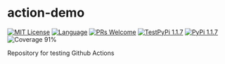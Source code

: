 # action-demo

<!-- [START BADGES] -->
<!-- Please keep comment here to allow auto update -->
[![MIT License](https://img.shields.io/badge/License-MIT-yellow.svg?style=for-the-badge)](https://github.com/dl1998/action-demo/blob/main/LICENSE)
[![Language](https://img.shields.io/badge/Language-Python-blue?style=for-the-badge&logo=python)](https://www.python.org/)
[![PRs Welcome](https://img.shields.io/badge/PRs-Welcome-brightgreen.svg?style=for-the-badge)](https://github.com/dl1998/action-demo/pulls)
[![TestPyPi 1.1.7](https://img.shields.io/badge/TestPyPi-1.1.7-brightgreen.svg?style=for-the-badge)](https://test.pypi.org/project/action-demo/)
[![PyPi 1.1.7](https://img.shields.io/badge/PyPi-1.1.7-brightgreen.svg?style=for-the-badge)](https://pypi.org/project/action-demo/)
![Coverage 91%](https://img.shields.io/badge/Coverage-91%25-green.svg?style=for-the-badge)
<!-- [END BADGES] -->

Repository for testing Github Actions
